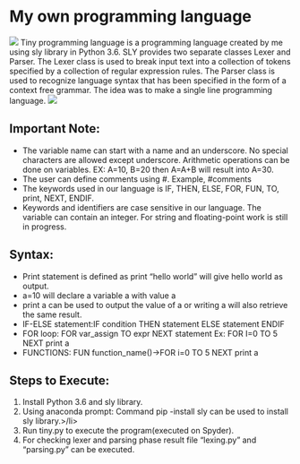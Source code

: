 
# My own programming language

<img src="https://repl.it/@simranjeetsing5/ownprogramminglanguage"/>
Tiny programming language is a programming language created by me using sly library in Python
3.6. SLY provides two separate classes Lexer and Parser. The Lexer class is used to break input
text into a collection of tokens specified by a collection of regular expression rules. The Parser
class is used to recognize language syntax that has been specified in the form of a context free
grammar. The idea was to make a single line programming language.

<img src="https://cdncontribute.geeksforgeeks.org/wp-content/uploads/compilerDesign.jpg">


## Important Note:
<ul>
  <li>
The variable name can start with a name and an underscore. No special characters are
allowed except underscore. Arithmetic operations can be done on variables. EX: A=10,
    B=20 then A=A+B will result into A=30.</li>
  <li>
    The user can define comments using #. Example, #comments</li>
  <li>
    The keywords used in our language is IF, THEN, ELSE, FOR, FUN, TO, print, NEXT, ENDIF.</li>
<li> Keywords and identifiers are case sensitive in our language. The variable can contain an
  integer. For string and floating-point work is still in progress.</li>
</ul>

## Syntax:
<ul>
  <li>
Print statement is defined as
    print “hello world” will give hello world as output. </li>
  <li>
a=10 will declare a variable a with value a
  </li>
  <li>
print a can be used to output the value of a or writing a will also retrieve the same result.
  </li>
  <li>
IF-ELSE statement:IF condition THEN statement ELSE statement ENDIF
  </li>
<li>FOR loop:
FOR var_assign TO expr NEXT statement
Ex: FOR I=0 TO 5 NEXT print a </li>
<li>FUNCTIONS:
FUN function_name()->FOR i=0 TO 5 NEXT print a</li>
</ul>

## Steps to Execute:
<ol>
  <li>
    Install Python 3.6 and sly library.</li>
  <li>
Using anaconda prompt: Command pip -install sly can be used to install sly library.>/li>
  <li>Run tiny.py to execute the program(executed on Spyder).</li>
<li>For checking lexer and parsing phase result file “lexing.py” and “parsing.py” can be executed.</li>
  </ul>
  </ol>
